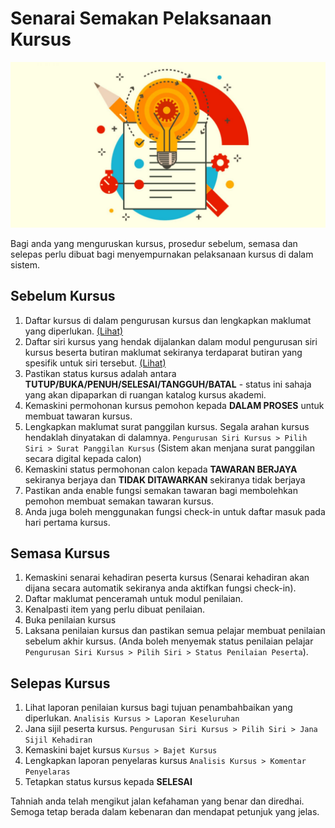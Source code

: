 # Senarai Semakan Pelaksanaan Kursus

<img src="../img/checklist.jpg">

Bagi anda yang menguruskan kursus, prosedur sebelum, semasa dan selepas perlu dibuat bagi menyempurnakan pelaksanaan kursus di dalam sistem.

## Sebelum Kursus

1. Daftar kursus di dalam pengurusan kursus dan lengkapkan maklumat yang diperlukan. <a href="https://academy.jpj.gov.my/etraining/cp/kursus.php" target="_blank">(Lihat)</a>
2. Daftar siri kursus yang hendak dijalankan dalam modul pengurusan siri kursus beserta butiran maklumat sekiranya terdaparat butiran yang spesifik untuk siri tersebut. <a href="https://academy.jpj.gov.my/etraining/cp/sesimanage.php" target="_blank">(Lihat)</a>
3. Pastikan status kursus adalah antara  **TUTUP/BUKA/PENUH/SELESAI/TANGGUH/BATAL** - status ini sahaja yang akan dipaparkan di ruangan katalog kursus akademi.
4. Kemaskini permohonan kursus pemohon kepada **DALAM PROSES** untuk membuat tawaran kursus. 
5. Lengkapkan maklumat surat panggilan kursus. Segala arahan kursus hendaklah dinyatakan di dalamnya. `Pengurusan Siri Kursus > Pilih Siri > Surat Panggilan Kursus` (Sistem akan menjana surat panggilan secara digital kepada calon)
6. Kemaskini status permohonan calon kepada  **TAWARAN BERJAYA** sekiranya berjaya dan **TIDAK DITAWARKAN** sekiranya tidak berjaya
7. Pastikan anda enable fungsi semakan tawaran bagi membolehkan pemohon membuat semakan tawaran kursus.
8. Anda juga boleh menggunakan fungsi check-in untuk daftar masuk pada hari pertama kursus. 

## Semasa Kursus

1. Kemaskini senarai kehadiran peserta kursus (Senarai kehadiran akan dijana secara automatik sekiranya anda aktifkan fungsi check-in).
2. Daftar maklumat penceramah untuk modul penilaian. 
3. Kenalpasti item yang perlu dibuat penilaian.
4. Buka penilaian kursus 
5. Laksana penilaian kursus dan pastikan semua pelajar membuat penilaian sebelum akhir kursus. (Anda boleh menyemak status penilaian pelajar `Pengurusan Siri Kursus > Pilih Siri > Status Penilaian Peserta`).

## Selepas Kursus

1. Lihat laporan penilaian kursus bagi tujuan penambahbaikan yang diperlukan. `Analisis Kursus > Laporan Keseluruhan`
2. Jana sijil peserta kursus. `Pengurusan Siri Kursus > Pilih Siri > Jana Sijil Kehadiran`
3. Kemaskini bajet kursus `Kursus > Bajet Kursus`
4. Lengkapkan laporan penyelaras kursus `Analisis Kursus > Komentar Penyelaras`
5. Tetapkan status kursus kepada **SELESAI**

Tahniah anda telah mengikut jalan kefahaman yang benar dan diredhai. Semoga tetap berada dalam kebenaran dan mendapat petunjuk yang jelas.


